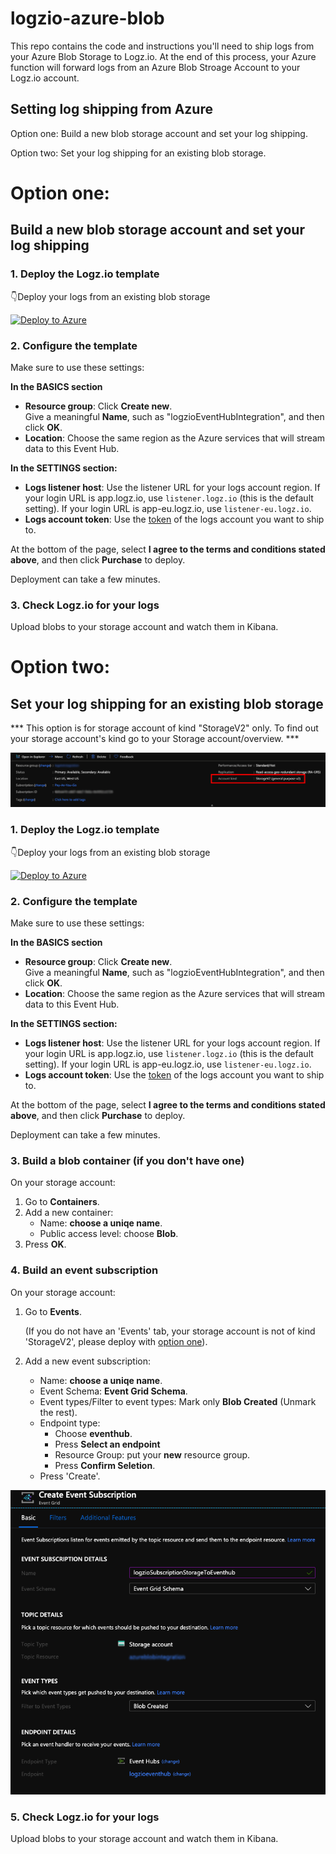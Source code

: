 # logzio-azure-blob
This repo contains the code and instructions you'll need to ship logs from your Azure Blob Storage to Logz.io.
At the end of this process, your Azure function will forward logs from an Azure Blob Stroage Account to your Logz.io account.

## Setting log shipping from Azure
Option one: Build a new blob storage account and set your log shipping.

Option two: Set your log shipping for an existing blob storage.

# Option one:

## Build a new blob storage account and set your log shipping

### 1. Deploy the Logz.io template

 👇Deploy your logs from an existing blob storage

 [![Deploy to Azure](https://azuredeploy.net/deploybutton.png)](https://portal.azure.com/#create/Microsoft.Template/uri/https%3A%2F%2Fraw.githubusercontent.com%2Flogzio%2Flogzio-azure-blob%2Fdevelop%2Fdeployments%2FdeploymentTemplateForNewStorage.json)

### 2. Configure the template

Make sure to use these settings:

**In the BASICS section**
* **Resource group**: Click **Create new**. <br />
  Give a meaningful **Name**, such as "logzioEventHubIntegration", and then click **OK**.
* **Location**: Choose the same region as the Azure services that will stream data to this Event Hub.

**In the SETTINGS section:**
* **Logs listener host**: Use the listener URL for your logs account region.
  If your login URL is app.logz.io, use `listener.logz.io` (this is the default setting).
  If your login URL is app-eu.logz.io, use `listener-eu.logz.io`.
* **Logs account token**: Use the [token](https://app.logz.io/#/dashboard/settings/general) of the logs account you want to ship to.

At the bottom of the page, select **I agree to the terms and conditions stated above**, and then click **Purchase** to deploy.

Deployment can take a few minutes.

### 3. Check Logz.io for your logs

Upload blobs to your storage account and watch them in Kibana.

# Option two:

## Set your log shipping for an existing blob storage

*** This option is for storage account of kind "StorageV2" only.
 To find out your storage account's kind go to your Storage account/overview. ***

![Account kind](images/storage-account-settings.png)


### 1. Deploy the Logz.io template

 👇Deploy your logs from an existing blob storage

 [![Deploy to Azure](https://azuredeploy.net/deploybutton.png)](https://portal.azure.com/#create/Microsoft.Template/uri/https%3A%2F%2Fraw.githubusercontent.com%2Flogzio%2Flogzio-azure-blob%2Fdevelop%2Fdeployments%2FdeploymentTemplate.json)

### 2. Configure the template

Make sure to use these settings:

**In the BASICS section**
* **Resource group**: Click **Create new**. <br />
  Give a meaningful **Name**, such as "logzioEventHubIntegration", and then click **OK**.
* **Location**: Choose the same region as the Azure services that will stream data to this Event Hub.

**In the SETTINGS section:**
* **Logs listener host**: Use the listener URL for your logs account region.
  If your login URL is app.logz.io, use `listener.logz.io` (this is the default setting).
  If your login URL is app-eu.logz.io, use `listener-eu.logz.io`.
* **Logs account token**: Use the [token](https://app.logz.io/#/dashboard/settings/general) of the logs account you want to ship to.

At the bottom of the page, select **I agree to the terms and conditions stated above**, and then click **Purchase** to deploy.

Deployment can take a few minutes.

### 3. Build a blob container (if you don't have one)
On your storage account:
1. Go to **Containers**.
2. Add a new container:
    * Name: **choose a uniqe name**.
    * Public access level: choose **Blob**.
3. Press **OK**.

### 4. Build an event subscription
On your storage account:
1. Go to **Events**. 

    (If you do not have an 'Events' tab, your storage account is not of kind 'StorageV2', please deploy with [option one](#option-one)). 

2. Add a new event subscription:
    * Name: **choose a uniqe name**.
    * Event Schema: **Event Grid Schema**.
    * Event types/Filter to event types: Mark only **Blob Created** (Unmark the rest).
    * Endpoint type: 
        * Choose **eventhub**.
        * Press **Select an endpoint**
        * Resource Group: put your **new** resource group.
        * Press **Confirm Seletion**.
    * Press 'Create'. 

![Account kind](images/create-event-subscription.png)

### 5. Check Logz.io for your logs

Upload blobs to your storage account and watch them in Kibana.
